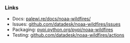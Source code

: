 ### Links

* Docs: [palewi.re/docs/noaa-wildfires/](https://palewi.re/docs/noaa-wildfires/)
* Issues: [github.com/datadesk/noaa-wildfires/issues](https://github.com/datadesk/noaa-wildfires/issues)
* Packaging: [pypi.python.org/pypi/noaa-wildfires](https://pypi.python.org/pypi/noaa-wildfires)
* Testing: [github.com/datadesk/noaa-wildfires/actions](https://github.com/datadesk/noaa-wildfires/actions)
